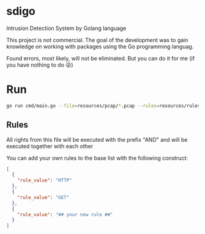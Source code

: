 # sdigo
Intrusion Detection System by Golang language

This project is not commercial. The goal of the development was to gain knowledge on working with packages using the Go programming languag.

Found errors, most likely, will not be eliminated. But you can do it for me (if you have nothing to do 😜)

# Run

```bash
go run cmd/main.go --file=resources/pcap/*.pcap --rules=resources/rules/*.json
```

## Rules

All rights from this file will be executed with the prefix "AND" and will be executed together with each other

You can add your own rules to the base list with the following construct:

```json
[
  {
    "rule_value": "HTTP"
  },
  {
    "rule_value": "GET"
  },
  {
    "rule_value": "## your new rule ##"
  }
]
```

